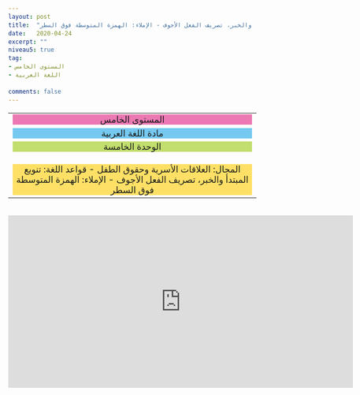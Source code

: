 ```yaml
---
layout: post
title:  "المستوى الخامس - مادة اللغة العربية - الوحدة الخامسة - المجال: العلاقات الأسرية وحقوق الطفل - قواعد اللغة: تنويع المبتدأ والخبر، تصريف الفعل الأجوف - الإملاء: الهمزة المتوسطة فوق السطر"
date:   2020-04-24
excerpt: ""
niveau5: true
tag:
- المستوى الخامس 
- اللغة العربية

comments: false
---
```

<center>   
   <img style="display: none;" src="/assets/img/thumbnails/5-5-SanabilMedia.com.jpg" alt="" width="1" height="1">
<table dir="rtl" style="width: 100%; text-align: center; font-size: large;"><tbody>
<tr><td><div style="background-color: #ec79b3;"><span>
المستوى الخامس
</span></div></td></tr>
<tr><td><div style="background-color: #75c9f0; "><span>
مادة اللغة العربية
</span></div></td></tr>
<tr><td><div style="background-color: #c2de6e; "><span>
 الوحدة الخامسة

</span></div></td></tr><tr>
<td><div style="background-color: #ffe066; ">
المجال:  العلاقات الأسرية وحقوق الطفل - قواعد اللغة: تنويع المبتدأ والخبر، تصريف الفعل الأجوف - الإملاء: الهمزة المتوسطة فوق السطر

</div></td></tr>
</tbody></table><br>
<iframe width="700px" height="350px" src="https://www.youtube.com/embed/hQ57_hk1bJ4?rel=0&controls=1&showinfo=0&modestbranding=1&enablejsapi=1" allowfullscreen frameborder="0" ></iframe>
</center>
